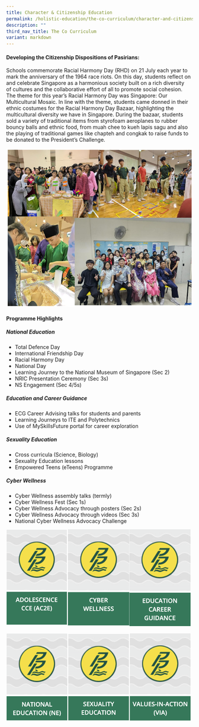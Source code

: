```yaml
---
title: Character & Citizenship Education
permalink: /holistic-education/the-co-curriculum/character-and-citizenship-education/
description: ""
third_nav_title: The Co Curriculum
variant: markdown
---
```

#### **Developing the Citizenship Dispositions of Pasirians:** 

Schools commemorate&nbsp;Racial&nbsp;Harmony&nbsp;Day&nbsp;(RHD) on 21 July each year to mark the anniversary of the 1964 race riots. On this&nbsp;day, students reflect on and celebrate Singapore as a harmonious society built on a rich diversity of&nbsp;cultures and the collaborative effort of all to promote social cohesion. The theme for this year’s Racial Harmony Day was Singapore: Our Multicultural Mosaic. In line with the theme, students came donned in their ethnic costumes for the Racial Harmony Day Bazaar, highlighting the multicultural diversity we have in Singapore. During the bazaar, students sold a variety of traditional items from styrofoam aeroplanes to rubber bouncy balls and ethnic food, from muah chee to kueh lapis sagu and also the playing of traditional games like chapteh and congkak to raise funds to be donated to the President’s Challenge.

![CCE photos](/images/cce%20photos.png)

#### **Programme Highlights**


##### **National Education** 
* Total Defence Day 
* International Friendship Day 
* Racial Harmony Day 
* National Day 
* Learning Journey to the National Museum of Singapore (Sec 2) 
* NRIC Presentation Ceremony (Sec 3s) 
* NS Engagement (Sec 4/5s) 

##### **Education and Career Guidance** 
* ECG Career Advising talks for students and parents 
* Learning Journeys to ITE and Polytechnics 
* Use of MySkillsFuture portal for career exploration 

##### **Sexuality Education** 
* Cross curricula (Science, Biology) 
* Sexuality Education lessons 
* Empowered Teens (eTeens) Programme 

##### **Cyber Wellness** 
* Cyber Wellness assembly talks (termly) 
* Cyber Wellness Fest (Sec 1s) 
* Cyber Wellness Advocacy through posters (Sec 2s) 
* Cyber Wellness Advocacy through videos (Sec 3s)
* National Cyber Wellness Advocacy Challenge

[<img src="/images/AC2E.png" style="width:33%;float:left">](/cce/Adolescence-CCE-AC2E)

[<img src="/images/CyberWellness.png" style="width:33%;float:left">](/cce/Cyber-Wellness)

[<img src="/images/ECG.png" style="width:33%">](/cce/Education-Career-Guidance)

[<img src="/images/NE.png" style="width:33%;float:left">](/cce/National-Education-NE)

[<img src="/images/SexualityEducation.png" style="width:33%;float:left">](/cce/sexuality-education)

[<img src="/images/VIA.png" style="width:33%">](/cce/Values-In-Action-VIA)